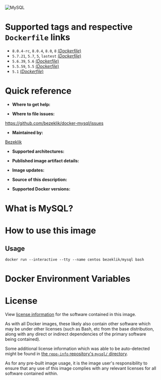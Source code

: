![MySQL](https://www.mysql.com/common/logos/logo-mysql-170x115.png)

# Supported tags and respective `Dockerfile` links

- `8.0.4-rc`, `8.0.4`, `8.0`, `8` [(*Dockerfile*)](https://github.com/bezeklik/docker-mysql/blob/master/8.0/Dockerfile)
- `5.7.21`, `5.7`, `5`, `lastest` [(*Dockerfile*)](https://github.com/bezeklik/docker-mysql/blob/master/Dockerfile)
- `5.6.39`, `5.6` [(*Dockerfile*)](https://github.com/bezeklik/docker-mysql/blob/master/5.6/Dockerfile)
- `5.5.59`, `5.5` [(*Dockerfile*)](https://github.com/bezeklik/docker-mysql/blob/master/5.5/Dockerfile)
- `5.1` [(*Dockerfile*)](https://github.com/bezeklik/docker-mysql/blob/master/5.1/Dockerfile)

# Quick reference

- **Where to get help:**

- **Where to file issues:**

https://github.com/bezeklik/docker-mysql/issues

- **Maintained by:**

[Bezeklik](https://github.com/bezeklik/)

- **Supported architectures:**

- **Published image artifact details:**

- **Image updates:**

- **Source of this description:**

- **Supported Docker versions:**

# What is MySQL?

# How to use this image

## Usage

```
docker run --interactive --tty --name centos bezeklik/mysql bash
```

# Docker Environment Variables

# License

View [license information](https://github.com/bezeklik/docker-mysql/blob/master/LICENSE) for the software contained in this image.

As with all Docker images, these likely also contain other software which may be under other licenses (such as Bash, etc from the base distribution, along with any direct or indirect dependencies of the primary software being contained).

Some additional license information which was able to be auto-detected might be found in [the `repo-info` repository's `mysql/` directory](https://github.com/docker-library/repo-info/tree/master/repos/mysql).

As for any pre-built image usage, it is the image user's responsibility to ensure that any use of this image complies with any relevant licenses for all software contained within.
